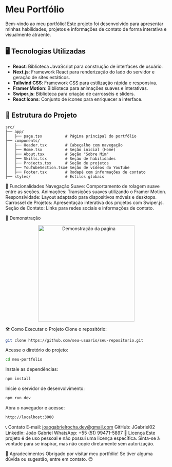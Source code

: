 # Meu Portfólio

Bem-vindo ao meu portfólio! Este projeto foi desenvolvido para apresentar minhas habilidades, projetos e informações de contato de forma interativa e visualmente atraente.

## 🖥️ Tecnologias Utilizadas

- **React**: Biblioteca JavaScript para construção de interfaces de usuário.
- **Next.js**: Framework React para renderização do lado do servidor e geração de sites estáticos.
- **Tailwind CSS**: Framework CSS para estilização rápida e responsiva.
- **Framer Motion**: Biblioteca para animações suaves e interativas.
- **Swiper.js**: Biblioteca para criação de carrosséis e sliders.
- **React Icons**: Conjunto de ícones para enriquecer a interface.

## 📂 Estrutura do Projeto

```plaintext
src/
├── app/
│   ├── page.tsx          # Página principal do portfólio
├── components/
│   ├── Header.tsx        # Cabeçalho com navegação
│   ├── Home.tsx          # Seção inicial (Home)
│   ├── About.tsx         # Seção "Sobre Mim"
│   ├── Skills.tsx        # Seção de habilidades
│   ├── Projects.tsx      # Seção de projetos
│   ├── YouTubeSection.tsx# Seção de vídeos do YouTube
│   ├── Footer.tsx        # Rodapé com informações de contato
├── styles/               # Estilos globais

```

🚀 Funcionalidades
Navegação Suave: Comportamento de rolagem suave entre as seções.
Animações: Transições suaves utilizando o Framer Motion.
Responsividade: Layout adaptado para dispositivos móveis e desktops.
Carrossel de Projetos: Apresentação interativa dos projetos com Swiper.js.
Seção de Contato: Links para redes sociais e informações de contato.

📸 Demonstração
<div align="center">
  <img src="assets/demo/demo.gif" width="300" alt="Demonstração da pagina" />
</div>

🛠️ Como Executar o Projeto
Clone o repositório:

```bash 
git clone https://github.com/seu-usuario/seu-repositorio.git
```
Acesse o diretório do projeto:
```bash 
cd meu-portfolio
```
Instale as dependências:
```bash 
npm install
```
Inicie o servidor de desenvolvimento:
```bash 
npm run dev
```
Abra o navegador e acesse:
```bash 
http://localhost:3000
```

📞 Contato
E-mail: joaogabrielrocha.dev@gmail.com
GitHub: JGabriel02
LinkedIn: João Gabriel
WhatsApp: +55 (51) 99471-5897
📝 Licença
Este projeto é de uso pessoal e não possui uma licença específica. Sinta-se à vontade para se inspirar, mas não copie diretamente sem autorização.

🌟 Agradecimentos
Obrigado por visitar meu portfólio! Se tiver alguma dúvida ou sugestão, entre em contato. 😊
